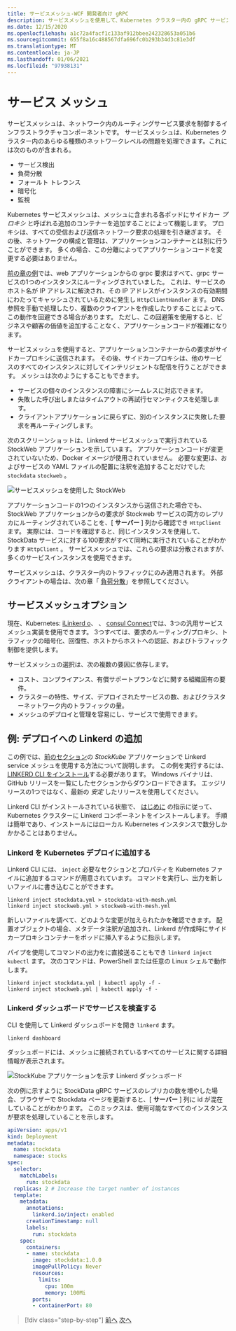 ```yaml
---
title: サービスメッシュ-WCF 開発者向け gRPC
description: サービスメッシュを使用して、Kubernetes クラスター内の gRPC サービスに要求をルーティングおよび分散します。
ms.date: 12/15/2020
ms.openlocfilehash: a1c72a4facf1c133af912bbee242328653a051b6
ms.sourcegitcommit: 655f8a16c488567dfa696fc0b293b34d3c81e3df
ms.translationtype: MT
ms.contentlocale: ja-JP
ms.lasthandoff: 01/06/2021
ms.locfileid: "97938131"
---
```

# <a name="service-meshes"></a>サービス メッシュ

サービスメッシュは、ネットワーク内のルーティングサービス要求を制御するインフラストラクチャコンポーネントです。 サービスメッシュは、Kubernetes クラスター内のあらゆる種類のネットワークレベルの問題を処理できます。これには次のものが含まれる。

- サービス検出
- 負荷分散
- フォールト トレランス
- 暗号化
- 監視

Kubernetes サービスメッシュは、メッシュに含まれる各ポッドにサイドカー *プロキシ* と呼ばれる追加のコンテナーを追加することによって機能します。 プロキシは、すべての受信および送信ネットワーク要求の処理を引き継ぎます。 その後、ネットワークの構成と管理は、アプリケーションコンテナーとは別に行うことができます。 多くの場合、この分離によってアプリケーションコードを変更する必要はありません。

[前の章の例](kubernetes.md#test-the-application)では、web アプリケーションからの grpc 要求はすべて、grpc サービスの1つのインスタンスにルーティングされていました。 これは、サービスのホスト名が IP アドレスに解決され、その IP アドレスがインスタンスの有効期間にわたってキャッシュされているために発生し `HttpClientHandler` ます。 DNS 参照を手動で処理したり、複数のクライアントを作成したりすることによって、この動作を回避できる場合があります。 ただし、この回避策を使用すると、ビジネスや顧客の価値を追加することなく、アプリケーションコードが複雑になります。

サービスメッシュを使用すると、アプリケーションコンテナーからの要求がサイドカープロキシに送信されます。 その後、サイドカープロキシは、他のサービスのすべてのインスタンスに対してインテリジェントな配信を行うことができます。 メッシュは次のようにすることもできます。

- サービスの個々のインスタンスの障害にシームレスに対応できます。
- 失敗した呼び出しまたはタイムアウトの再試行セマンティクスを処理します。
- クライアントアプリケーションに戻らずに、別のインスタンスに失敗した要求を再ルーティングします。

次のスクリーンショットは、Linkerd サービスメッシュで実行されている StockWeb アプリケーションを示しています。 アプリケーションコードが変更されていないため、Docker イメージが使用されていません。 必要な変更は、およびサービスの YAML ファイルの配置に注釈を追加することだけでした `stockdata` `stockweb` 。

![サービスメッシュを使用した StockWeb](media/service-mesh/stockweb-servicemesh-screenshot.png)

アプリケーションコードの1つのインスタンスから送信された場合でも、StockWeb アプリケーションからの要求が Stockweb サービスの両方のレプリカにルーティングされていることを、[ **サーバー** ] 列から確認でき `HttpClient` ます。 実際には、コードを確認すると、同じインスタンスを使用して、StockData サービスに対する100要求がすべて同時に実行されていることがわかります `HttpClient` 。 サービスメッシュでは、これらの要求は分散されますが、多くのサービスインスタンスを使用できます。

サービスメッシュは、クラスター内のトラフィックにのみ適用されます。 外部クライアントの場合は、次の章「 [負荷分散](load-balancing.md)」を参照してください。

## <a name="service-mesh-options"></a>サービスメッシュオプション

現在、Kubernetes: [iLinkerd o](https://istio.io)、 [](https://linkerd.io)、 [consul Connect](https://consul.io/mesh.html)では、3つの汎用サービスメッシュ実装を使用できます。 3つすべては、要求のルーティング/プロキシ、トラフィックの暗号化、回復性、ホストからホストへの認証、およびトラフィック制御を提供します。

サービスメッシュの選択は、次の複数の要因に依存します。

- コスト、コンプライアンス、有償サポートプランなどに関する組織固有の要件。
- クラスターの特性、サイズ、デプロイされたサービスの数、およびクラスターネットワーク内のトラフィックの量。
- メッシュのデプロイと管理を容易にし、サービスで使用できます。

## <a name="example-add-linkerd-to-a-deployment"></a>例: デプロイへの Linkerd の追加

この例では、[前のセクション](kubernetes.md)の *StockKube* アプリケーションで Linkerd service メッシュを使用する方法について説明します。
この例を実行するには、 [LINKERD CLI をインストール](https://linkerd.io/2/getting-started/#step-1-install-the-cli)する必要があります。 Windows バイナリは、GitHub リリースを一覧にしたセクションからダウンロードできます。 エッジリリースの1つではなく、最新の *安定* したリリースを使用してください。

Linkerd CLI がインストールされている状態で、 [はじめに](https://linkerd.io/2/getting-started/index.html) の指示に従って、Kubernetes クラスターに Linkerd コンポーネントをインストールします。 手順は簡単であり、インストールにはローカル Kubernetes インスタンスで数分しかかかることはありません。

### <a name="add-linkerd-to-kubernetes-deployments"></a>Linkerd を Kubernetes デプロイに追加する

Linkerd CLI には、 `inject` 必要なセクションとプロパティを Kubernetes ファイルに追加するコマンドが用意されています。 コマンドを実行し、出力を新しいファイルに書き込むことができます。

```console
linkerd inject stockdata.yml > stockdata-with-mesh.yml
linkerd inject stockweb.yml > stockweb-with-mesh.yml
```

新しいファイルを調べて、どのような変更が加えられたかを確認できます。 配置オブジェクトの場合、メタデータ注釈が追加され、Linkerd が作成時にサイドカープロキシコンテナーをポッドに挿入するように指示します。

パイプを使用してコマンドの出力をに直接送ることもでき `linkerd inject` `kubectl` ます。 次のコマンドは、PowerShell または任意の Linux シェルで動作します。

```console
linkerd inject stockdata.yml | kubectl apply -f -
linkerd inject stockweb.yml | kubectl apply -f -
```

### <a name="inspect-services-in-the-linkerd-dashboard"></a>Linkerd ダッシュボードでサービスを検査する

CLI を使用して Linkerd ダッシュボードを開き `linkerd` ます。

```console
linkerd dashboard
```

ダッシュボードには、メッシュに接続されているすべてのサービスに関する詳細情報が表示されます。

![StockKube アプリケーションを示す Linkerd ダッシュボード](media/service-mesh/linkerd-screenshot.png)

次の例に示すように StockData gRPC サービスのレプリカの数を増やした場合、ブラウザーで Stockdata ページを更新すると、[ **サーバー** ] 列に id が混在していることがわかります。 このミックスは、使用可能なすべてのインスタンスが要求を処理していることを示します。

```yaml
apiVersion: apps/v1
kind: Deployment
metadata:
  name: stockdata
  namespace: stocks
spec:
  selector:
    matchLabels:
      run: stockdata
  replicas: 2 # Increase the target number of instances
  template:
    metadata:
      annotations:
        linkerd.io/inject: enabled
      creationTimestamp: null
      labels:
        run: stockdata
    spec:
      containers:
      - name: stockdata
        image: stockdata:1.0.0
        imagePullPolicy: Never
        resources:
          limits:
            cpu: 100m
            memory: 100Mi
        ports:
        - containerPort: 80
```

>[!div class="step-by-step"]
>[前へ](kubernetes.md)
>[次へ](load-balancing.md)
